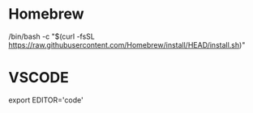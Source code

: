 # Homebrew
/bin/bash -c "$(curl -fsSL https://raw.githubusercontent.com/Homebrew/install/HEAD/install.sh)"


# VSCODE
export EDITOR='code'